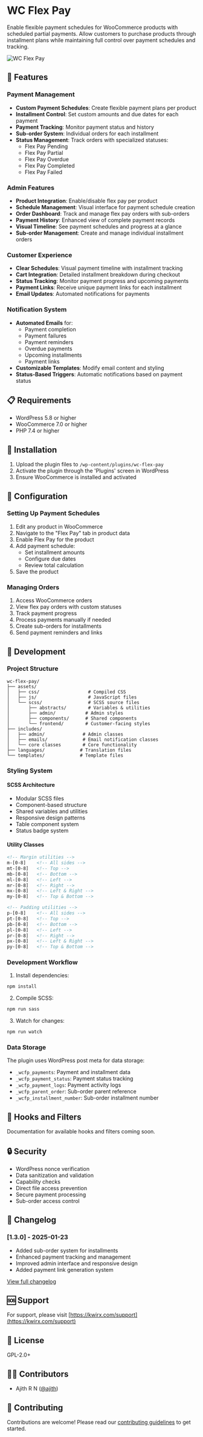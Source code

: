 # WC Flex Pay

Enable flexible payment schedules for WooCommerce products with scheduled partial payments. Allow customers to purchase products through installment plans while maintaining full control over payment schedules and tracking.

![WC Flex Pay](assets/images/banner.png)

## 🚀 Features

### Payment Management
- **Custom Payment Schedules**: Create flexible payment plans per product
- **Installment Control**: Set custom amounts and due dates for each payment
- **Payment Tracking**: Monitor payment status and history
- **Sub-order System**: Individual orders for each installment
- **Status Management**: Track orders with specialized statuses:
  - Flex Pay Pending
  - Flex Pay Partial
  - Flex Pay Overdue
  - Flex Pay Completed
  - Flex Pay Failed

### Admin Features
- **Product Integration**: Enable/disable flex pay per product
- **Schedule Management**: Visual interface for payment schedule creation
- **Order Dashboard**: Track and manage flex pay orders with sub-orders
- **Payment History**: Enhanced view of complete payment records
- **Visual Timeline**: See payment schedules and progress at a glance
- **Sub-order Management**: Create and manage individual installment orders

### Customer Experience
- **Clear Schedules**: Visual payment timeline with installment tracking
- **Cart Integration**: Detailed installment breakdown during checkout
- **Status Tracking**: Monitor payment progress and upcoming payments
- **Payment Links**: Receive unique payment links for each installment
- **Email Updates**: Automated notifications for payments

### Notification System
- **Automated Emails** for:
  - Payment completion
  - Payment failures
  - Payment reminders
  - Overdue payments
  - Upcoming installments
  - Payment links
- **Customizable Templates**: Modify email content and styling
- **Status-Based Triggers**: Automatic notifications based on payment status

## 📋 Requirements

- WordPress 5.8 or higher
- WooCommerce 7.0 or higher
- PHP 7.4 or higher

## 💽 Installation

1. Upload the plugin files to `/wp-content/plugins/wc-flex-pay`
2. Activate the plugin through the 'Plugins' screen in WordPress
3. Ensure WooCommerce is installed and activated

## 🔧 Configuration

### Setting Up Payment Schedules

1. Edit any product in WooCommerce
2. Navigate to the "Flex Pay" tab in product data
3. Enable Flex Pay for the product
4. Add payment schedule:
   - Set installment amounts
   - Configure due dates
   - Review total calculation
5. Save the product

### Managing Orders

1. Access WooCommerce orders
2. View flex pay orders with custom statuses
3. Track payment progress
4. Process payments manually if needed
5. Create sub-orders for installments
6. Send payment reminders and links

## 🎨 Development

### Project Structure
```
wc-flex-pay/
├── assets/
│   ├── css/                  # Compiled CSS
│   ├── js/                   # JavaScript files
│   └── scss/                 # SCSS source files
│       ├── abstracts/        # Variables & utilities
│       ├── admin/           # Admin styles
│       ├── components/      # Shared components
│       └── frontend/        # Customer-facing styles
├── includes/
│   ├── admin/              # Admin classes
│   ├── emails/             # Email notification classes
│   └── core classes        # Core functionality
├── languages/             # Translation files
└── templates/             # Template files
```

### Styling System

#### SCSS Architecture
- Modular SCSS files
- Component-based structure
- Shared variables and utilities
- Responsive design patterns
- Table component system
- Status badge system

#### Utility Classes
```html
<!-- Margin utilities -->
m-[0-8]    <!-- All sides -->
mt-[0-8]   <!-- Top -->
mb-[0-8]   <!-- Bottom -->
ml-[0-8]   <!-- Left -->
mr-[0-8]   <!-- Right -->
mx-[0-8]   <!-- Left & Right -->
my-[0-8]   <!-- Top & Bottom -->

<!-- Padding utilities -->
p-[0-8]    <!-- All sides -->
pt-[0-8]   <!-- Top -->
pb-[0-8]   <!-- Bottom -->
pl-[0-8]   <!-- Left -->
pr-[0-8]   <!-- Right -->
px-[0-8]   <!-- Left & Right -->
py-[0-8]   <!-- Top & Bottom -->
```

### Development Workflow

1. Install dependencies:
```bash
npm install
```

2. Compile SCSS:
```bash
npm run sass
```

3. Watch for changes:
```bash
npm run watch
```

### Data Storage

The plugin uses WordPress post meta for data storage:
- `_wcfp_payments`: Payment and installment data
- `_wcfp_payment_status`: Payment status tracking
- `_wcfp_payment_logs`: Payment activity logs
- `_wcfp_parent_order`: Sub-order parent reference
- `_wcfp_installment_number`: Sub-order installment number

## 🔌 Hooks and Filters

Documentation for available hooks and filters coming soon.

## 🔒 Security

- WordPress nonce verification
- Data sanitization and validation
- Capability checks
- Direct file access prevention
- Secure payment processing
- Sub-order access control

## 📝 Changelog

### [1.3.0] - 2025-01-23
- Added sub-order system for installments
- Enhanced payment tracking and management
- Improved admin interface and responsive design
- Added payment link generation system

[View full changelog](CHANGELOG.md)

## 🆘 Support

For support, please visit [https://kwirx.com/support](https://kwirx.com/support)

## 📄 License

GPL-2.0+

## 👨‍💻 Contributors

- Ajith R N ([@ajith](https://github.com/ajith))

## 🤝 Contributing

Contributions are welcome! Please read our [contributing guidelines](CONTRIBUTING.md) to get started.
